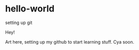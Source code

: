 # hello-world
setting up git

Hey!

Art here, setting up my github to start learning stuff.
Cya soon.
